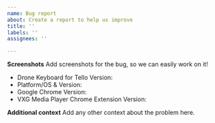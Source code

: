 ```yaml
---
name: Bug report
about: Create a report to help us improve
title: ''
labels: ''
assignees: ''

---
```


**Screenshots**
Add screenshots for the bug, so we can easily work on it!

- Drone Keyboard for Tello Version: 
- Platform/OS & Version:
- Google Chrome Version:
- VXG Media Player Chrome Extension Version:

**Additional context**
Add any other context about the problem here.
